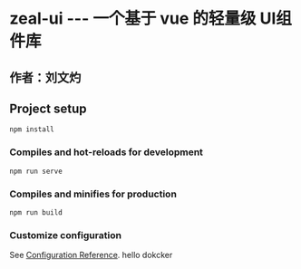 # zeal-ui --- 一个基于 vue 的轻量级 UI组件库

## 作者：刘文灼

## Project setup
```
npm install
```

### Compiles and hot-reloads for development
```
npm run serve
```

### Compiles and minifies for production
```
npm run build
```

### Customize configuration
See [Configuration Reference](https://cli.vuejs.org/config/).
hello dokcker
